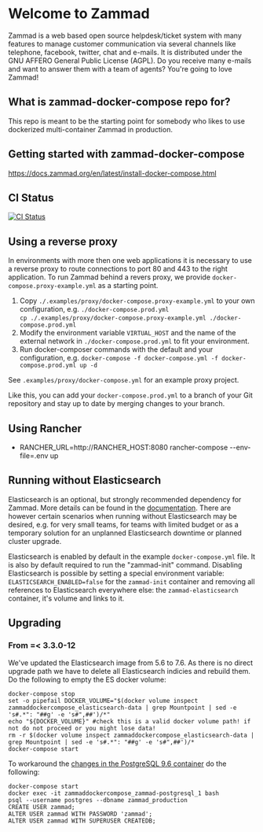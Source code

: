 # Welcome to Zammad

Zammad is a web based open source helpdesk/ticket system with many features
to manage customer communication via several channels like telephone, facebook,
twitter, chat and e-mails. It is distributed under the GNU AFFERO General Public
 License (AGPL). Do you receive many e-mails and want to answer them with a team of agents?
You're going to love Zammad!


## What is zammad-docker-compose repo for?

This repo is meant to be the starting point for somebody who likes to use dockerized multi-container Zammad in production.


## Getting started with zammad-docker-compose

https://docs.zammad.org/en/latest/install-docker-compose.html


## CI Status

[![CI Status](https://github.com/zammad/zammad-docker-compose/workflows/ci/badge.svg)](https://github.com/zammad/zammad-docker-compose/actions)

## Using a reverse proxy

In environments with more then one web applications it is necessary to use a reverse proxy to route connections to port 80 and 443 to the right application.
To run Zammad behind a revers proxy, we provide `docker-compose.proxy-example.yml` as a starting point.

1.  Copy `./.examples/proxy/docker-compose.proxy-example.yml` to your own configuration, e.g. `./docker-compose.prod.yml`  
    `cp ./.examples/proxy/docker-compose.proxy-example.yml ./docker-compose.prod.yml`
1.  Modify the environment variable `VIRTUAL_HOST` and the name of the external network in `./docker-compose.prod.yml` to fit your environment.
1.  Run docker-composer commands with the default and your configuration, e.g. `docker-compose -f docker-compose.yml -f docker-compose.prod.yml up -d`  

See `.examples/proxy/docker-compose.yml` for an example proxy project.

Like this, you can add your `docker-compose.prod.yml` to a branch of your Git repository and stay up to date by merging changes to your branch.


## Using Rancher

* RANCHER_URL=http://RANCHER_HOST:8080 rancher-compose --env-file=.env up

## Running without Elasticsearch

Elasticsearch is an optional, but strongly recommended dependency for Zammad. More details can be found in the [documentation](https://docs.zammad.org/en/latest/prerequisites/software.html#elasticsearch-optional). There are however certain scenarios when running without Elasticsearch may be desired, e.g. for very small teams, for teams with limited budget or as a temporary solution for an unplanned Elasticsearch downtime or planned cluster upgrade.

Elasticsearch is enabled by default in the example `docker-compose.yml` file. It is also by default required to run the "zammad-init" command. Disabling Elasticsearch is possible by setting a special environment variable: `ELASTICSEARCH_ENABLED=false` for the `zammad-init` container and removing all references to Elasticsearch everywhere else: the `zammad-elasticsearch` container, it's volume and links to it.

## Upgrading

### From =< 3.3.0-12

We've updated the Elasticsearch image from 5.6 to 7.6. 
As there is no direct upgrade path we have to delete all Elasticsearch indicies and rebuild them.
Do the following to empty the ES docker volume:

```
docker-compose stop
set -o pipefail DOCKER_VOLUME="$(docker volume inspect zammaddockercompose_elasticsearch-data | grep Mountpoint | sed -e 's#.*": "##g' -e 's#",##')/*"
echo "${DOCKER_VOLUME}" #check this is a valid docker volume path! if not do not proceed or you might lose data!
rm -r $(docker volume inspect zammaddockercompose_elasticsearch-data | grep Mountpoint | sed -e 's#.*": "##g' -e 's#",##')/*
docker-compose start
```

To workaround the [changes in the PostgreSQL 9.6 container](https://github.com/docker-library/postgres/commit/f1bc8782e7e57cc403d0b32c0e24599535859f76) do the following:

```
docker-compose start
docker exec -it zammaddockercompose_zammad-postgresql_1 bash
psql --username postgres --dbname zammad_production
CREATE USER zammad;
ALTER USER zammad WITH PASSWORD 'zammad';
ALTER USER zammad WITH SUPERUSER CREATEDB;
```
